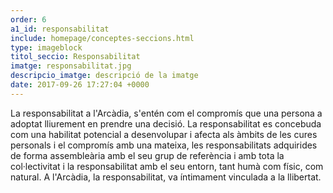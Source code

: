 ```yaml
---
order: 6
a1_id: responsabilitat
include: homepage/conceptes-seccions.html
type: imageblock
titol_seccio: Responsabilitat
imatge: responsabilitat.jpg
descripcio_imatge: descripció de la imatge
date: 2017-09-26 17:27:04 +0000
---
```


La responsabilitat a l'Arcàdia, s'entén com el compromís que una persona a adoptat lliurement en prendre una decisió.
La responsabilitat es concebuda com una habilitat potencial a desenvolupar i afecta als àmbits de les cures personals i el compromís amb una mateixa, les responsabilitats adquirides de forma assembleària amb el seu grup de referència i amb tota la col·lectivitat i la responsabilitat amb el seu entorn, tant humà com físic, com natural.
A l'Arcàdia, la responsabilitat, va íntimament vinculada a la llibertat.
